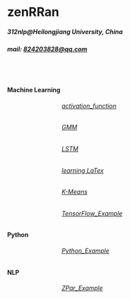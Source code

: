 # zenRRan
##### 312nlp@Heilongjiang University, China
##### mail: 824203828@qq.com
<br><br>
#### Machine Learning 
###### &emsp;&emsp;&emsp;&emsp;&emsp;&emsp;&emsp;&emsp;&emsp;[activation_function](https://github.com/zenRRan/zenrran.github.io/blob/master/nn/activation_function.md)
###### &emsp;&emsp;&emsp;&emsp;&emsp;&emsp;&emsp;&emsp;&emsp;[GMM](https://github.com/zenRRan/machine_learning/blob/master/Cluster/GMM.py)
###### &emsp;&emsp;&emsp;&emsp;&emsp;&emsp;&emsp;&emsp;&emsp;[LSTM](https://github.com/zenRRan/machine_learning/blob/master/Deeping%20Learning/RNN/LSTM/LSTM.py) 
###### &emsp;&emsp;&emsp;&emsp;&emsp;&emsp;&emsp;&emsp;&emsp;[learning LaTex](https://github.com/zenRRan/zenrran.github.io/tree/master/LaTex)
###### &emsp;&emsp;&emsp;&emsp;&emsp;&emsp;&emsp;&emsp;&emsp;[K-Means](https://github.com/zenRRan/machine_learning/blob/master/Cluster/K-Means.py)
###### &emsp;&emsp;&emsp;&emsp;&emsp;&emsp;&emsp;&emsp;&emsp;[TensorFlow_Example](https://github.com/zenRRan/tf_example)
#### Python
###### &emsp;&emsp;&emsp;&emsp;&emsp;&emsp;&emsp;&emsp;&emsp;[Python_Example](https://github.com/zenRRan/learning_python_example)
#### NLP  
###### &emsp;&emsp;&emsp;&emsp;&emsp;&emsp;&emsp;&emsp;&emsp;[ZPar_Example](https://github.com/zenRRan/ZPar_Example)
